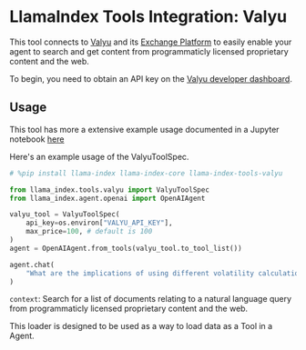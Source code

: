 # LlamaIndex Tools Integration: Valyu

This tool connects to [Valyu](https://www.valyu.network/) and its [Exchange Platform](https://exchange.valyu.network/) to easily enable
your agent to search and get content from programmaticly licensed proprietary content and the web.

To begin, you need to obtain an API key on the [Valyu developer dashboard](https://exchange.valyu.network/user/account/api-keys).

## Usage

This tool has more a extensive example usage documented in a Jupyter notebook [here](https://github.com/run-llama/llama_index/blob/main/llama-index-integrations/tools/llama-index-tools-valyu/examples/valyu.ipynb)

Here's an example usage of the ValyuToolSpec.

```python
# %pip install llama-index llama-index-core llama-index-tools-valyu

from llama_index.tools.valyu import ValyuToolSpec
from llama_index.agent.openai import OpenAIAgent

valyu_tool = ValyuToolSpec(
    api_key=os.environ["VALYU_API_KEY"],
    max_price=100, # default is 100
)
agent = OpenAIAgent.from_tools(valyu_tool.to_tool_list())

agent.chat(
    "What are the implications of using different volatility calculation methods (EWMA vs. GARCH) in Value at Risk (VaR) modeling for fixed income portfolios?"
)
```

`context`: Search for a list of documents relating to a natural language query from programmaticly licensed proprietary content and the web.

This loader is designed to be used as a way to load data as a Tool in a Agent.
